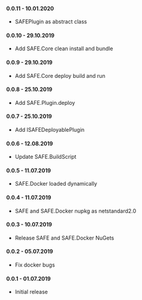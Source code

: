 #### 0.0.11 - 10.01.2020

* SAFEPlugin as abstract class

#### 0.0.10 - 29.10.2019

* Add SAFE.Core clean install and bundle

#### 0.0.9 - 29.10.2019

* Add SAFE.Core deploy build and run

#### 0.0.8 - 25.10.2019

* Add SAFE.Plugin.deploy

#### 0.0.7 - 25.10.2019

* Add ISAFEDeployablePlugin

#### 0.0.6 - 12.08.2019

* Update SAFE.BuildScript

#### 0.0.5 - 11.07.2019

* SAFE.Docker loaded dynamically

#### 0.0.4 - 11.07.2019

* SAFE and SAFE.Docker nupkg as netstandard2.0

#### 0.0.3 - 10.07.2019

* Release SAFE and SAFE.Docker NuGets

#### 0.0.2 - 05.07.2019

* Fix docker bugs

#### 0.0.1 - 01.07.2019

* Initial release